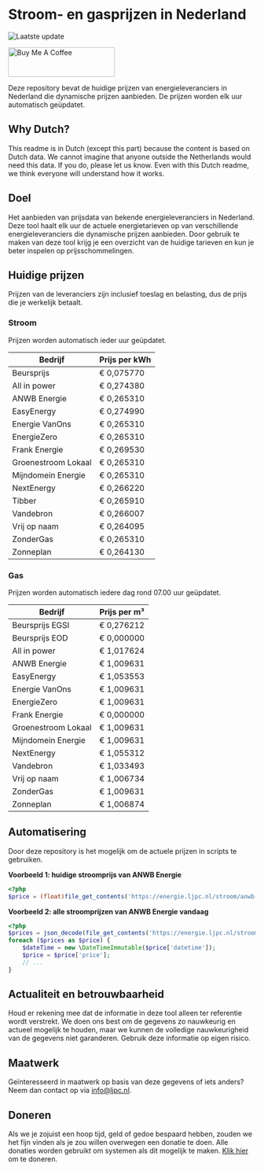 # Stroom- en gasprijzen in Nederland

![Laatste update](https://img.shields.io/badge/laatste%20update-2023--08--08%2004%3A00%20CET-brightgreen)

<a href="https://www.buymeacoffee.com/Lars-" target="_blank"><img src="https://cdn.buymeacoffee.com/buttons/v2/default-orange.png" alt="Buy Me A Coffee" height="60" style="height: 60px !important;width: 217px !important;" ></a>

Deze repository bevat de huidige prijzen van energieleveranciers in Nederland die dynamische prijzen aanbieden. De prijzen worden elk uur automatisch geüpdatet.

## Why Dutch?

This readme is in Dutch (except this part) because the content is based on Dutch data. We cannot imagine that anyone outside the Netherlands would need this data. If you do, please let us know. Even with this Dutch readme, we think
everyone will understand how it works.

## Doel

Het aanbieden van prijsdata van bekende energieleveranciers in Nederland. Deze tool haalt elk uur de actuele energietarieven op van verschillende energieleveranciers die dynamische prijzen aanbieden. Door gebruik te maken van deze tool
krijg je een overzicht van de huidige tarieven en kun je beter inspelen op prijsschommelingen.

## Huidige prijzen

Prijzen van de leveranciers zijn inclusief toeslag en belasting, dus de prijs die je werkelijk betaalt.

### Stroom

Prijzen worden automatisch ieder uur geüpdatet.

 Bedrijf | Prijs per kWh 
---------|---------------
Beursprijs | € 0,075770
All in power | € 0,274380
ANWB Energie | € 0,265310
EasyEnergy | € 0,274990
Energie VanOns | € 0,265310
EnergieZero | € 0,265310
Frank Energie | € 0,269530
Groenestroom Lokaal | € 0,265310
Mijndomein Energie | € 0,265310
NextEnergy | € 0,266220
Tibber | € 0,265910
Vandebron | € 0,266007
Vrij op naam | € 0,264095
ZonderGas | € 0,265310
Zonneplan | € 0,264130


### Gas

Prijzen worden automatisch iedere dag rond 07.00 uur geüpdatet.

 Bedrijf | Prijs per m³ 
---------|--------------
Beursprijs EGSI | € 0,276212
Beursprijs EOD | € 0,000000
All in power | € 1,017624
ANWB Energie | € 1,009631
EasyEnergy | € 1,053553
Energie VanOns | € 1,009631
EnergieZero | € 1,009631
Frank Energie | € 0,000000
Groenestroom Lokaal | € 1,009631
Mijndomein Energie | € 1,009631
NextEnergy | € 1,055312
Vandebron | € 1,033493
Vrij op naam | € 1,006734
ZonderGas | € 1,009631
Zonneplan | € 1,006874


## Automatisering

Door deze repository is het mogelijk om de actuele prijzen in scripts te gebruiken.

**Voorbeeld 1: huidige stroomprijs van ANWB Energie**

```php
<?php
$price = (float)file_get_contents('https://energie.ljpc.nl/stroom/anwb-energie-nu.txt');

```

**Voorbeeld 2: alle stroomprijzen van ANWB Energie vandaag**

```php
<?php
$prices = json_decode(file_get_contents('https://energie.ljpc.nl/stroom/all-in-power-vandaag.json'),true);
foreach ($prices as $price) {
    $dateTime = new \DateTimeImmutable($price['datetime']);
    $price = $price['price'];
    // ...
}
```

## Actualiteit en betrouwbaarheid

Houd er rekening mee dat de informatie in deze tool alleen ter referentie wordt verstrekt. We doen ons best om de gegevens zo nauwkeurig en actueel mogelijk te houden, maar we kunnen de volledige nauwkeurigheid van de gegevens niet
garanderen. Gebruik deze informatie op eigen risico.

## Maatwerk

Geïnteresseerd in maatwerk op basis van deze gegevens of iets anders? Neem dan contact op
via [info@ljpc.nl](mailto:info@ljpc.nl?subject=Energie%20prijzen).

## Doneren

Als we je zojuist een hoop tijd, geld of gedoe bespaard hebben, zouden we het fijn vinden als je zou willen overwegen een
donatie te doen. Alle donaties worden gebruikt om systemen als dit mogelijk te
maken. [Klik hier](https://www.buymeacoffee.com/Lars-) om te doneren.
